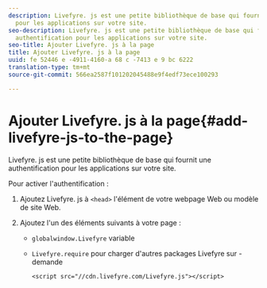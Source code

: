 ```yaml
---
description: Livefyre. js est une petite bibliothèque de base qui fournit une authentification
  pour les applications sur votre site.
seo-description: Livefyre. js est une petite bibliothèque de base qui fournit une
  authentification pour les applications sur votre site.
seo-title: Ajouter Livefyre. js à la page
title: Ajouter Livefyre. js à la page
uuid: fe 52446 e -4911-4160-a 68 c -7413 e 9 bc 6222
translation-type: tm+mt
source-git-commit: 566ea2587f101202045488e9f4edf73ece100293

---
```



# Ajouter Livefyre. js à la page{#add-livefyre-js-to-the-page}

Livefyre. js est une petite bibliothèque de base qui fournit une authentification pour les applications sur votre site.

Pour activer l'authentification :

1. Ajoutez Livefyre. js à `<head>` l'élément de votre webpage Web ou modèle de site Web.
1. Ajoutez l'un des éléments suivants à votre page :

   * `globalwindow.Livefyre` variable
   * `Livefyre.require` pour charger d'autres packages Livefyre sur - demande

      ```
      <script src="//cdn.livefyre.com/Livefyre.js"></script>
      ```

